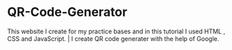# QR-Code-Generator
This website I create for my practice bases and in this tutorial I used HTML , CSS and JavaScript. | I create QR code generater with the help of Google.
